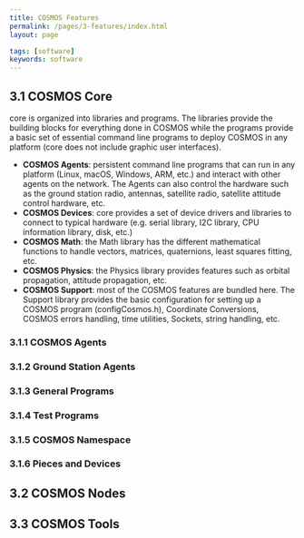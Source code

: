 ```yaml
---
title: COSMOS Features
permalink: /pages/3-features/index.html
layout: page

tags: [software]
keywords: software
---
```

## 3.1 COSMOS Core
core is organized into libraries and programs. The libraries provide the building blocks for everything done in COSMOS while the programs provide a basic set of essential command line programs to deploy COSMOS in any platform (core does not include graphic user interfaces).
- **COSMOS Agents**: persistent command line programs that can run in any platform (Linux, macOS, Windows, ARM, etc.) and interact with other agents on the network. The Agents can also control the hardware such as the ground station radio, antennas, satellite radio, satellite attitude control hardware, etc.
- **COSMOS Devices**: core provides a set of device drivers and libraries to connect to typical hardware (e.g. serial library, I2C library, CPU information library, disk, etc.)
- **COSMOS Math**: the Math library has the different mathematical functions to handle vectors, matrices, quaternions, least squares fitting, etc.
- **COSMOS Physics**: the Physics library provides features such as orbital propagation, attitude propagation, etc.
- **COSMOS Support**: most of the COSMOS features are bundled here. The Support library provides the basic configuration for setting up a COSMOS program (configCosmos.h), Coordinate Conversions, COSMOS errors handling, time utilities, Sockets, string handling, etc.
### 3.1.1 COSMOS Agents

### 3.1.2 Ground Station Agents

### 3.1.3 General Programs

### 3.1.4 Test Programs

### 3.1.5 COSMOS Namespace

### 3.1.6 Pieces and Devices


## 3.2 COSMOS Nodes

## 3.3 COSMOS Tools
